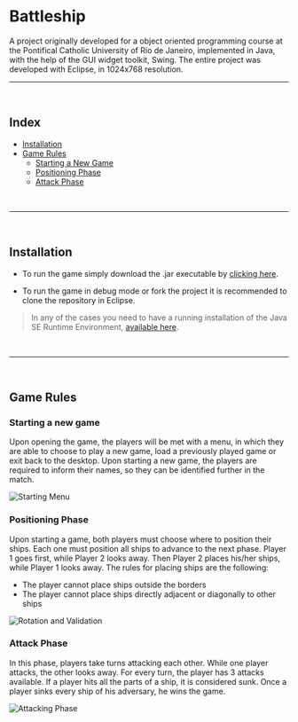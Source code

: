 # Battleship
A project originally developed for a object oriented programming course at the Pontifical Catholic University of Rio de Janeiro, implemented in Java, with the help of the GUI widget toolkit, Swing. The entire project was developed with Eclipse, in 1024x768 resolution.
</br>

---

</br>

## Index
<!--ts-->
   * [Installation](#installation)
   * [Game Rules](#game-rules)
      * [Starting a New Game](#starting-a-new-game)
      * [Positioning Phase](#positioning-phase)
      * [Attack Phase](#attack-phase)
<!--te-->
</br>

---

</br>

## Installation
* To run the game simply download the .jar executable by [clicking here](https://github.com/fredlacis/Battleship/releases/download/1.0/BN_Iteracao4.jar). 

* To run the game in debug mode or fork the project it is recommended to clone the repository in Eclipse.

> In any of the cases you need to have a running installation of the Java SE Runtime Environment, [available here](https://www.oracle.com/technetwork/pt/java/javase/downloads/jre8-downloads-2133155.html).
</br>

---

</br>

## Game Rules

### Starting a new game
Upon opening the game, the players will be met with a menu, in which they are able to choose to play a new game, load a previously played game or exit back to the desktop. Upon starting a new game, the players are required to inform their names, so they can be identified further in the match.

![Starting Menu](https://i.imgur.com/XfstbUW.gifv)


### Positioning Phase
Upon starting a game, both players must choose where to position their ships. Each one must position all ships to advance to the next phase. Player 1 goes first, while Player 2 looks away. Then Player 2 places his/her ships, while Player 1 looks away. The rules for placing ships are the following:
* The player cannot place ships outside the borders
* The player cannot place ships directly adjacent or diagonally to other ships

![Rotation and Validation](https://i.imgur.com/ffOX4Oo.gifv)

### Attack Phase
In this phase, players take turns attacking each other. While one player attacks, the other looks away. For every turn, the player has 3 attacks available. If a player hits all the parts of a ship, it is considered sunk. Once a player sinks every ship of his adversary, he wins the game.

![Attacking Phase](https://i.imgur.com/j0xqVEG.gifv)

</br>
</br>


